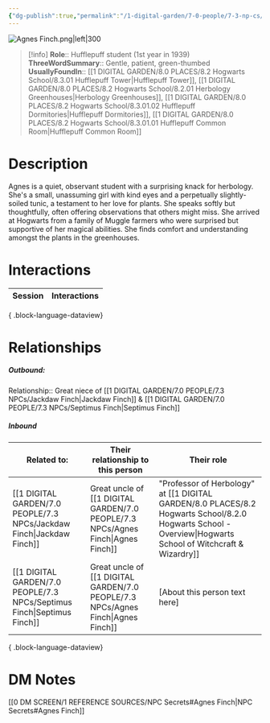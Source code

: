 ```yaml
---
{"dg-publish":true,"permalink":"/1-digital-garden/7-0-people/7-3-np-cs/agnes-finch/","tags":["#person","hogwarts","student","hufflepuff"]}
---
```


![Agnes Finch.png|left|300](/img/user/1%20DIGITAL%20GARDEN/7.0%20PEOPLE/7.3%20NPCs/Headshots/Agnes%20Finch.png)
>[!info]
>**Role**:: Hufflepuff student (1st year in 1939)
>**ThreeWordSummary**:: Gentle, patient, green-thumbed
>**UsuallyFoundIn**:: [[1 DIGITAL GARDEN/8.0 PLACES/8.2 Hogwarts School/8.3.01 Hufflepuff Tower\|Hufflepuff Tower]], [[1 DIGITAL GARDEN/8.0 PLACES/8.2 Hogwarts School/8.2.01 Herbology Greenhouses\|Herbology Greenhouses]], [[1 DIGITAL GARDEN/8.0 PLACES/8.2 Hogwarts School/8.3.01.02 Hufflepuff Dormitories\|Hufflepuff Dormitories]], [[1 DIGITAL GARDEN/8.0 PLACES/8.2 Hogwarts School/8.3.01.01 Hufflepuff Common Room\|Hufflepuff Common Room]]

# Description

Agnes is a quiet, observant student with a surprising knack for herbology. She's a small, unassuming girl with kind eyes and a perpetually slightly-soiled tunic, a testament to her love for plants. She speaks softly but thoughtfully, often offering observations that others might miss. She arrived at Hogwarts from a family of Muggle farmers who were surprised but supportive of her magical abilities. She finds comfort and understanding amongst the plants in the greenhouses.

# Interactions

| Session | Interactions |
| ------- | ------------ |

{ .block-language-dataview}

# Relationships
##### Outbound:
Relationship:: Great niece of [[1 DIGITAL GARDEN/7.0 PEOPLE/7.3 NPCs/Jackdaw Finch\|Jackdaw Finch]] & [[1 DIGITAL GARDEN/7.0 PEOPLE/7.3 NPCs/Septimus Finch\|Septimus Finch]]

##### Inbound
| Related to:                                                                | Their relationship to this person | Their role                                                                                                 |
| -------------------------------------------------------------------------- | --------------------------------- | ---------------------------------------------------------------------------------------------------------- |
| [[1 DIGITAL GARDEN/7.0 PEOPLE/7.3 NPCs/Jackdaw Finch\|Jackdaw Finch]]   | Great uncle of [[1 DIGITAL GARDEN/7.0 PEOPLE/7.3 NPCs/Agnes Finch\|Agnes Finch]]    | "Professor of Herbology" at [[1 DIGITAL GARDEN/8.0 PLACES/8.2 Hogwarts School/8.2.0 Hogwarts School - Overview\|Hogwarts School of Witchcraft & Wizardry]] |
| [[1 DIGITAL GARDEN/7.0 PEOPLE/7.3 NPCs/Septimus Finch\|Septimus Finch]] | Great uncle of [[1 DIGITAL GARDEN/7.0 PEOPLE/7.3 NPCs/Agnes Finch\|Agnes Finch]]    | [About this person text here]                                                                              |

{ .block-language-dataview}





# DM Notes
[[0 DM SCREEN/1 REFERENCE SOURCES/NPC Secrets#Agnes Finch\|NPC Secrets#Agnes Finch]]